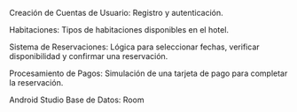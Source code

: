 Creación de Cuentas de Usuario: Registro y autenticación.

Habitaciones: Tipos de habitaciones disponibles en el hotel.

Sistema de Reservaciones: Lógica para seleccionar fechas, verificar disponibilidad y confirmar una reservación.

Procesamiento de Pagos: Simulación de una tarjeta de pago para completar la reservación.

Android Studio 
Base de Datos: Room 
